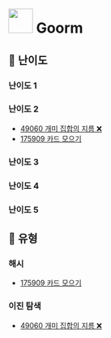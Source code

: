 # <img src="https://user-images.githubusercontent.com/121331811/231955636-bb51ef92-28bf-4d96-ad9d-b3656d14c056.png" height="48" /> Goorm

## 🍑 난이도

### 난이도 1

### 난이도 2
- [49060 개미 집합의 지름 ❌](https://github.com/merryfraise/algorithms/blob/main/goorm/%EB%82%9C%EC%9D%B4%EB%8F%84%202/230503/%EA%B0%9C%EB%AF%B8%20%EC%A7%91%ED%95%A9%EC%9D%98%20%EC%A7%80%EB%A6%84.js)
- [175909 카드 모으기](https://github.com/merryfraise/algorithms/blob/main/goorm/%EB%82%9C%EC%9D%B4%EB%8F%84%202/230428/%EC%B9%B4%EB%93%9C%20%EB%AA%A8%EC%9C%BC%EA%B8%B0.js)

### 난이도 3

### 난이도 4

### 난이도 5

## 🍑 유형

### 해시
- [175909 카드 모으기](https://github.com/merryfraise/algorithms/blob/main/goorm/%EB%82%9C%EC%9D%B4%EB%8F%84%202/230428/%EC%B9%B4%EB%93%9C%20%EB%AA%A8%EC%9C%BC%EA%B8%B0.js)

### 이진 탐색
- [49060 개미 집합의 지름 ❌](https://github.com/merryfraise/algorithms/blob/main/goorm/%EB%82%9C%EC%9D%B4%EB%8F%84%202/230503/%EA%B0%9C%EB%AF%B8%20%EC%A7%91%ED%95%A9%EC%9D%98%20%EC%A7%80%EB%A6%84.js)
